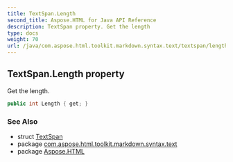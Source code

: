 ```yaml
---
title: TextSpan.Length
second_title: Aspose.HTML for Java API Reference
description: TextSpan property. Get the length
type: docs
weight: 70
url: /java/com.aspose.html.toolkit.markdown.syntax.text/textspan/length/
---
```

## TextSpan.Length property

Get the length.

```java
public int Length { get; }
```

### See Also

* struct [TextSpan](../)
* package [com.aspose.html.toolkit.markdown.syntax.text](../../textspan/)
* package [Aspose.HTML](../../../)
